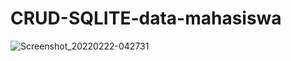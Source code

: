 # CRUD-SQLITE-data-mahasiswa
![Screenshot_20220222-042731](https://user-images.githubusercontent.com/59915017/155022877-979ef8f1-f743-4a2e-bc74-536b3c516730.png)
